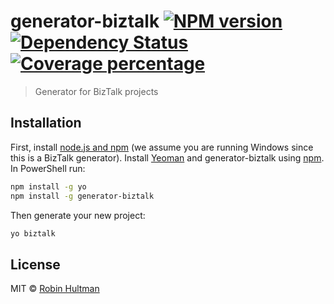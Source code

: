 # generator-biztalk [![NPM version][npm-image]][npm-url] [![Dependency Status][daviddm-image]][daviddm-url] [![Coverage percentage][coveralls-image]][coveralls-url]
> Generator for BizTalk projects

## Installation
First, install [node.js and npm](https://nodejs.org/en/download/current/) (we assume you are running Windows since this is a BizTalk generator).
Install [Yeoman](http://yeoman.io) and generator-biztalk using [npm](https://www.npmjs.com/). In PowerShell run:

```bash
npm install -g yo
npm install -g generator-biztalk
```

Then generate your new project:

```bash
yo biztalk
```

## License

MIT © [Robin Hultman]()


[npm-image]: https://badge.fury.io/js/generator-biztalk.svg
[npm-url]: https://npmjs.org/package/generator-biztalk
[travis-image]: https://travis-ci.org/robinhultman/generator-biztalk.svg?branch=master
[travis-url]: https://travis-ci.org/robinhultman/generator-biztalk
[daviddm-image]: https://david-dm.org/robinhultman/generator-biztalk.svg?theme=shields.io
[daviddm-url]: https://david-dm.org/robinhultman/generator-biztalk
[coveralls-image]: https://coveralls.io/repos/robinhultman/generator-biztalk/badge.svg
[coveralls-url]: https://coveralls.io/r/robinhultman/generator-biztalk
